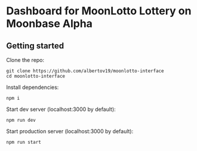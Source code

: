 # Dashboard for MoonLotto Lottery on Moonbase Alpha

## Getting started

Clone the repo:

```
git clone https://github.com/albertov19/moonlotto-interface
cd moonlotto-interface
```

Install dependencies:

```
npm i
```

Start dev server (localhost:3000 by default):

```
npm run dev
```

Start production server (localhost:3000 by default):

```
npm run start
```
